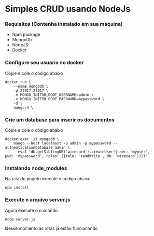 # Simples CRUD usando NodeJs

### Requisitos (Contenha instalado em sua máquina)

- Npm package
- MongoDb
- NodeJS
- Docker

### Configure seu usuario no docker
Cópie e cole o código abaixo
```
docker run \
    --name mongodb \
    -p 27017:27017 \
    -e MONGO_INITDB_ROOT_USERNAME=admin \
    -e MONGO_INITDB_ROOT_PASSWORD=mypassword \
    -d \
    mongo:4 \
```

### Crie um database para inserir os documentos
Cópie e cole o código abaixo
```
docker exec -it mongodb \
    mongo --host localhost -u admin -p mypassword --authenticationDatabase admin \
    --eval "db.getSiblingDB('wirecard').createUser({user: 'myuser', pwd: 'mypassword', roles: [{role: 'readWrite', db: 'wirecard'}]})"
```

### Instalando node_modules
Na raíz do projeto execute o codigo abaixo
```
npm install
```

### Execute o arquivo server.js

Agora execute o comando:
```
node server.js
```

Nesse momento as rotas já estão funcionando
